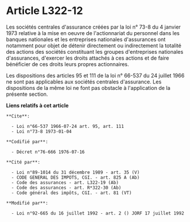 # Article L322-12

Les sociétés centrales d'assurance créées par la loi n° 73-8 du 4 janvier 1973 relative à la mise en oeuvre de l'actionnariat
du personnel dans les banques nationales et les entreprises nationales d'assurances ont notamment pour objet de détenir
directement ou indirectement la totalité des actions des sociétés constituant les groupes d'entreprises nationales
d'assurances, d'exercer les droits attachés à ces actions et de faire bénéficier de ces droits leurs propres actionnaires.

Les dispositions des articles 95 et 111 de la loi n° 66-537 du 24 juillet 1966 ne sont pas applicables aux sociétés centrales
d'assurance. Les dispositions de la même loi ne font pas obstacle à l'application de la présente section.

**Liens relatifs à cet article**

	**Cite**:

	  - Loi n°66-537 1966-07-24 art. 95, art. 111
	  - Loi n°73-8 1973-01-04

	**Codifié par**:

	  - Décret n°76-666 1976-07-16

	**Cité par**:

	  - Loi n°89-1014 du 31 décembre 1989 - art. 35 (V)
	  - CODE GENERAL DES IMPOTS, CGI. - art. 825 A (Ab)
	  - Code des assurances - art. L322-19 (Ab)
	  - Code des assurances - art. R*322-30 (Ab)
	  - Code général des impôts, CGI. - art. 81 (VT)

	**Modifié par**:

	  - Loi n°92-665 du 16 juillet 1992 - art. 2 () JORF 17 juillet 1992
